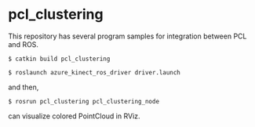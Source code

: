 # pcl_clustering

This repository has several program samples for integration between PCL and ROS.


``` $ catkin build pcl_clustering ```

```$ roslaunch azure_kinect_ros_driver driver.launch```

and then, 

```$ rosrun pcl_clustering pcl_clustering_node```

can visualize colored PointCloud in RViz.
